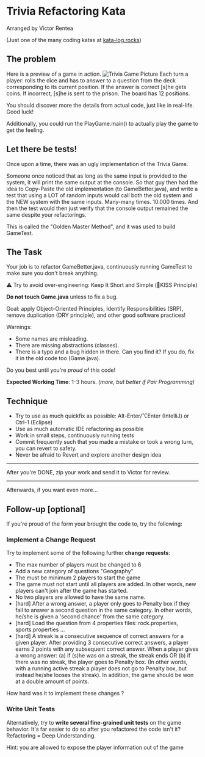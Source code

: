 # Trivia Refactoring Kata

Arranged by Victor Rentea

(Just one of the many coding katas at [kata-log.rocks](https://kata-log.rocks/))

## The problem

Here is a preview of a game in action.
![Trivia Game Picture](art/trivia.jpg)
Each turn a player: rolls the dice and has to answer to a question from the deck corresponding to its current position.
If the answer is correct [s]he gets coins. If incorrect, [s]he is sent to the prison. The board has 12 positions.

You should discover more the details from actual code, just like in real-life. Good luck!

Additionally, you could run the PlayGame.main() to actually play the game to get the feeling.

## Let there be tests!

Once upon a time, there was an ugly implementation of the Trivia Game.

Someone once noticed that as long as the same input is provided to the system,
it will print the same output at the console. So that guy then had the idea to
Copy-Paste the old implementation (to GameBetter.java), and write a test
that using a LOT of random inputs would call both the old system and the NEW system with the same inputs.
Many-many times. 10.000 times. And then the test would then just verify that the console output
remained the same despite your refactorings.

This is called the "Golden Master Method", and it was used to build GameTest.

## The Task

Your job is to refactor GameBetter.java, continuously running GameTest to make sure you don't break anything.

⚠️ Try to avoid over-engineering: Keep It Short and Simple (💋KISS Principle)

**Do not touch Game.java** unless to fix a bug.

Goal: apply Object-Oriented Principles, Identify Responsibilities (SRP), remove duplication (DRY principle), and other
good software practices!

Warnings:

- Some names are misleading.
- There are missing abstractions (classes).
- There is a typo and a bug hidden in there. Can you find it? If you do, fix it in the old code too (Game.java).

Do you best until you're *proud* of this code!

**Expected Working Time**: 1-3 hours. _(more, but better if Pair Programming)_

## Technique

- Try to use as much quickfix as possible: Alt-Enter/⌥Enter (IntelliJ) or Ctrl-1 (Eclipse)
- Use as much automatic IDE refactoring as possible
- Work in small steps, continuously running tests
- Commit frequently such that you made a mistake or took a wrong turn, you can revert to safety.
- Never be afraid to Revert and explore another design idea

***
After you're DONE, zip your work and send it to Victor for review.
***

Afterwards, if you want even more...

## Follow-up [optional]

If you're proud of the form your brought the code to, try the following:

### Implement a Change Request

Try to implement some of the following further **change requests**:

- The max number of players must be changed to 6
- Add a new category of questions "Geography"
- The must be minimum 2 players to start the game
- The game must not start until all players are added. In other words, new players can't join after the game has
  started.
- No two players are allowed to have the same name.
- [hard] After a wrong answer, a player only goes to Penalty box if they fail to answer a second question in the same
  category. In other words, he/she is given a 'second chance' from the same category.
- [hard] Load the question from 4 properties files: rock.properties, sports.properties ...
- [hard] A streak is a consecutive sequence of correct answers for a given player. After providing 3 consecutive correct
  answers, a player earns 2 points with any subsequent correct answer. When a player gives a wrong answer: (a) if (s)he
  was on a streak, the streak ends OR (b) if there was no streak, the player goes to Penalty box. (In other words, with
  a running active streak a player does not go to Penalty box, but instead he/she looses the streak). In addition, the
  game should be won at a double amount of points.

How hard was it to implement these changes ?

### Write Unit Tests

Alternatively, try to **write several fine-grained unit tests**
on the game behavior. It's far easier to do so after you
refactored the code isn't it? Refactoring = Deep Understanding.

Hint: you are allowed to expose the player information out of the game

